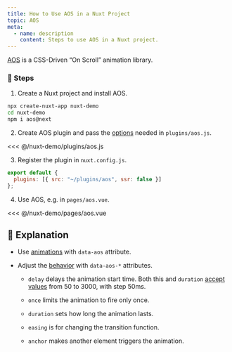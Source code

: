```yaml
---
title: How to Use AOS in a Nuxt Project
topic: AOS
meta:
  - name: description
    content: Steps to use AOS in a Nuxt project.
---
```


[AOS](https://github.com/michalsnik/aos) is a CSS-Driven “On Scroll” animation library.

### :footprints: Steps

1. Create a Nuxt project and install AOS.

```bash
npx create-nuxt-app nuxt-demo
cd nuxt-demo
npm i aos@next
```

2. Create AOS plugin and pass the [options](https://www.npmjs.com/package/aos#1-initialize-aos) needed in `plugins/aos.js`.

<<< @/nuxt-demo/plugins/aos.js

3. Register the plugin in `nuxt.config.js`.

```js
export default {
  plugins: [{ src: "~/plugins/aos", ssr: false }]
};
```

4. Use AOS, e.g. in `pages/aos.vue`.

<<< @/nuxt-demo/pages/aos.vue

## :book: Explanation

- Use [animations](https://www.npmjs.com/package/aos#animations) with `data-aos` attribute.
- Adjust the [behavior](https://github.com/michalsnik/aos#2-set-animation-using-data-aos-attribute) with `data-aos-*` attributes.

  - `delay` delays the animation start time. Both this and `duration` [accept values](https://www.npmjs.com/package/aos#setting-duration-delay) from 50 to 3000, with step 50ms.
  - `once` limits the animation to fire only once.
  - `duration` sets how long the animation lasts.
  - `easing` is for changing the transition function.

  - `anchor` makes another element triggers the animation.
